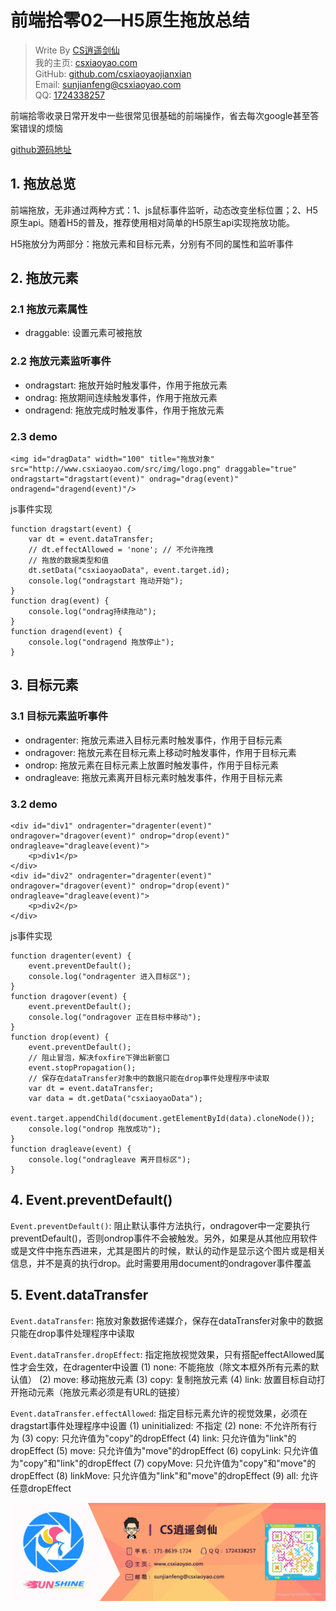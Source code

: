 # 前端拾零02—H5原生拖放总结

> Write By [CS逍遥剑仙](http://home.ustc.edu.cn/~cssjf/)   
> 我的主页: [csxiaoyao.com](https://csxiaoyao.com)   
> GitHub: [github.com/csxiaoyaojianxian](https://github.com/csxiaoyaojianxian)   
> Email: [sunjianfeng@csxiaoyao.com](mailto:sunjianfeng@csxiaoyao.com)  
> QQ: [1724338257](http://wpa.qq.com/msgrd?uin=1724338257&site=qq&menu=yes)

前端拾零收录日常开发中一些很常见很基础的前端操作，省去每次google甚至答案错误的烦恼

[github源码地址](http://htmlpreview.github.io/?https://github.com/csxiaoyaojianxian/JavaScriptStudy/blob/master/19-%E5%89%8D%E7%AB%AF%E6%8B%BE%E9%9B%B6/02-h5_drag.html)

## 1. 拖放总览

前端拖放，无非通过两种方式：1、js鼠标事件监听，动态改变坐标位置；2、H5原生api。随着H5的普及，推荐使用相对简单的H5原生api实现拖放功能。

H5拖放分为两部分：拖放元素和目标元素，分别有不同的属性和监听事件

## 2. 拖放元素

### 2.1 拖放元素属性

* draggable: 设置元素可被拖放

### 2.2 拖放元素监听事件

* ondragstart: 拖放开始时触发事件，作用于拖放元素
* ondrag: 拖放期间连续触发事件，作用于拖放元素
* ondragend: 拖放完成时触发事件，作用于拖放元素

### 2.3 demo

```
<img id="dragData" width="100" title="拖放对象" src="http://www.csxiaoyao.com/src/img/logo.png" draggable="true" ondragstart="dragstart(event)" ondrag="drag(event)" ondragend="dragend(event)"/>
```

js事件实现

```
function dragstart(event) {
    var dt = event.dataTransfer;
    // dt.effectAllowed = 'none'; // 不允许拖拽
    // 拖放的数据类型和值
    dt.setData("csxiaoyaoData", event.target.id);
    console.log("ondragstart 拖动开始");
}
function drag(event) {
	console.log("ondrag持续拖动");
}
function dragend(event) {
	console.log("ondragend 拖放停止");
}
```

## 3. 目标元素

### 3.1 目标元素监听事件

* ondragenter: 拖放元素进入目标元素时触发事件，作用于目标元素
* ondragover: 拖放元素在目标元素上移动时触发事件，作用于目标元素
* ondrop: 拖放元素在目标元素上放置时触发事件，作用于目标元素
* ondragleave: 拖放元素离开目标元素时触发事件，作用于目标元素

### 3.2 demo

```
<div id="div1" ondragenter="dragenter(event)" ondragover="dragover(event)" ondrop="drop(event)" ondragleave="dragleave(event)">
	<p>div1</p>
</div>
<div id="div2" ondragenter="dragenter(event)" ondragover="dragover(event)" ondrop="drop(event)" ondragleave="dragleave(event)">
	<p>div2</p>
</div>
```

js事件实现

```
function dragenter(event) {
	event.preventDefault();
	console.log("ondragenter 进入目标区");
}
function dragover(event) {
	event.preventDefault();
	console.log("ondragover 正在目标中移动");
}
function drop(event) {
	event.preventDefault();
	// 阻止冒泡，解决foxfire下弹出新窗口
	event.stopPropagation();
	// 保存在dataTransfer对象中的数据只能在drop事件处理程序中读取
	var dt = event.dataTransfer;
	var data = dt.getData("csxiaoyaoData");
	event.target.appendChild(document.getElementById(data).cloneNode());
	console.log("ondrop 拖放成功");
}
function dragleave(event) {
	console.log("ondragleave 离开目标区");
}
```

## 4. Event.preventDefault()

`Event.preventDefault()`: 阻止默认事件方法执行，ondragover中一定要执行preventDefault()，否则ondrop事件不会被触发。另外，如果是从其他应用软件或是文件中拖东西进来，尤其是图片的时候，默认的动作是显示这个图片或是相关信息，并不是真的执行drop。此时需要用用document的ondragover事件覆盖

## 5. Event.dataTransfer

`Event.dataTransfer`: 拖放对象数据传递媒介，保存在dataTransfer对象中的数据只能在drop事件处理程序中读取

`Event.dataTransfer.dropEffect`: 指定拖放视觉效果，只有搭配effectAllowed属性才会生效，在dragenter中设置
(1) none: 不能拖放（除文本框外所有元素的默认值）
(2) move: 移动拖放元素
(3) copy: 复制拖放元素
(4) link: 放置目标自动打开拖动元素（拖放元素必须是有URL的链接）

`Event.dataTransfer.effectAllowed`: 指定目标元素允许的视觉效果，必须在dragstart事件处理程序中设置
(1) uninitialized: 不指定
(2) none: 不允许所有行为
(3) copy: 只允许值为"copy"的dropEffect
(4) link: 只允许值为"link"的dropEffect
(5) move: 只允许值为"move"的dropEffect
(6) copyLink: 只允许值为"copy"和"link"的dropEffect
(7) copyMove: 只允许值为"copy"和"move"的dropEffect
(8) linkMove: 只允许值为"link"和"move"的dropEffect
(9) all: 允许任意dropEffect

![sign](https://raw.githubusercontent.com/csxiaoyaojianxian/ImageHosting/master/img/sign.jpg)
